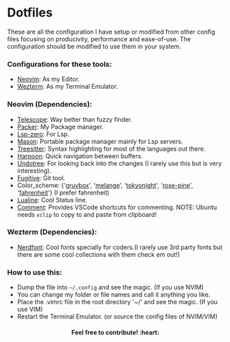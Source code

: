 # Dotfiles

These are all the configuration I have setup or modified from other config files focusing on producivity, performance and ease-of-use. The configuration should be modified to use them in your system.
&nbsp;

### Configurations for these tools:
* [Neovim](https://neovim.io/): As my Editor.
* [Wezterm](https://wezfurlong.org/wezterm/installation.html): As my Terminal Emulator.
&nbsp;

### Neovim (Dependencies):
* [Telescope](https://github.com/nvim-telescope/telescope.nvim): Way better than fuzzy finder.
* [Packer](https://github.com/wbthomason/packer.nvim): My Package manager.
* [Lsp-zero](https://github.com/VonHeikemen/lsp-zero.nvim): For Lsp.
* [Mason](https://github.com/williamboman/mason.nvim): Portable package manager mainly for Lsp servers.
* [Treesitter](https://github.com/nvim-treesitter/nvim-treesitter): Syntax highlighting for most of the languages out there.
* [Harpoon](https://github.com/ThePrimeagen/harpoon): Quick navigation between buffers.
* [Undotree](https://github.com/mbbill/undotree): For looking back into the changes (I rarely use this but is very interesting).
* [Fugitive](https://github.com/tpope/vim-fugitive): Git tool.
* Color_scheme: {'[gruvbox](https://github.com/ellisonleao/gruvbox.nvim)', '[melange](https://github.com/savq/melange-nvim)', '[tokyonight](https://github.com/folke/tokyonight.nvim)', '[rose-pine](https://github.com/rose-pine/neovim)', '[fahrenheit](https://github.com/fcpg/vim-fahrenheit)'} (I prefer fahrenheit)
* [Lualine](https://github.com/nvim-lualine/lualine.nvim): Cool Status line.
* [Comment](https://github.com/numToStr/Comment.nvim): Provides VSCode shortcuts for commenting.
NOTE: Ubuntu needs `xclip` to copy to and paste from clipboard!

### Wezterm (Dependencies):
* [Nerdfont](https://www.nerdfonts.com/): Cool fonts specially for coders.(I rarely use 3rd party fonts but there are some cool collections with them check em out!)
&nbsp;

### How to use this:
* Dump the file into `~/.config` and see the magic. (If you use NVIM)
* You can change my folder or file names and call it anything you like.
* Place the .vimrc file in the root directory '~/' and see the magic. (If you use VIM)
* Restart the Terminal Emulator. (or source the config files of NVIM/VIM)

<div align="center"><h4>Feel free to contribute! :heart:</h4></div>
